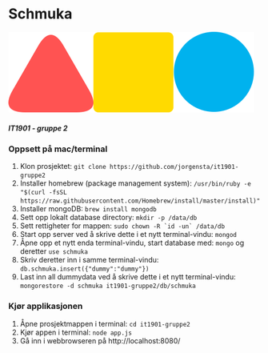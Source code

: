 # Schmuka
![alt text](https://github.com/jorgensta/it1901-gruppe2/blob/Develop/views/schmukaLogoKnappTransparent.png "Schmuka")


##### IT1901 - gruppe 2

### Oppsett på mac/terminal

1. Klon prosjektet: ```git clone https://github.com/jorgensta/it1901-gruppe2```
2. Installer homebrew (package management system): 
```/usr/bin/ruby -e "$(curl -fsSL https://raw.githubusercontent.com/Homebrew/install/master/install)"```
3. Installer mongoDB: ```brew install mongodb```
4. Sett opp lokalt database directory: 
```mkdir -p /data/db```
5. Sett rettigheter for mappen:
```sudo chown -R `id -un` /data/db```
6. Start opp server ved å skrive dette i et nytt terminal-vindu: ```mongod```
7. Åpne opp et nytt enda terminal-vindu, start database med: ```mongo``` og deretter ```use schmuka```
9. Skriv deretter inn i samme terminal-vindu: ```db.schmuka.insert({"dummy":"dummy"})```
10. Last inn all dummydata ved å skrive dette i et nytt terminal-vindu: ```mongorestore -d schmuka it1901-gruppe2/db/schmuka```


### Kjør applikasjonen
1. Åpne prosjektmappen i terminal: ```cd it1901-gruppe2```
2. Kjør appen i terminal: ```node app.js```
3. Gå inn i webbrowseren på http://localhost:8080/